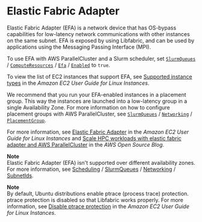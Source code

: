 # Elastic Fabric Adapter<a name="efa-v3"></a>

Elastic Fabric Adapter \(EFA\) is a network device that has OS\-bypass capabilities for low\-latency network communications with other instances on the same subnet\. EFA is exposed by using Libfabric, and can be used by applications using the Messaging Passing Interface \(MPI\)\.

To use EFA with AWS ParallelCluster and a Slurm scheduler, set [`SlurmQueues`](Scheduling-v3.md#Scheduling-v3-SlurmQueues) / [`ComputeResources`](Scheduling-v3.md#Scheduling-v3-SlurmQueues-ComputeResources) / [`Efa`](Scheduling-v3.md#yaml-Scheduling-SlurmQueues-ComputeResources-Efa) / [`Enabled`](Scheduling-v3.md#yaml-Scheduling-SlurmQueues-ComputeResources-Efa-Enabled) to `true`\.

To view the list of EC2 instances that support EFA, see [Supported instance types](https://docs.aws.amazon.com/AWSEC2/latest/UserGuide/efa.html#efa-instance-types) in the *Amazon EC2 User Guide for Linux Instances*\.

We recommend that you run your EFA\-enabled instances in a placement group\. This way the instances are launched into a low\-latency group in a single Availability Zone\. For more information on how to configure placement groups with AWS ParallelCluster, see [`SlurmQueues`](Scheduling-v3.md#Scheduling-v3-SlurmQueues) / [`Networking`](Scheduling-v3.md#Scheduling-v3-SlurmQueues-Networking) / [`PlacementGroup`](Scheduling-v3.md#yaml-Scheduling-SlurmQueues-Networking-PlacementGroup)\.

For more information, see [Elastic Fabric Adapter](https://docs.aws.amazon.com/AWSEC2/latest/UserGuide/efa.html) in the *Amazon EC2 User Guide for Linux Instances* and [Scale HPC workloads with elastic fabric adapter and AWS ParallelCluster](https://aws.amazon.com/blogs/opensource/scale-hpc-workloads-elastic-fabric-adapter-and-aws-parallelcluster/) in the *AWS Open Source Blog*\.

**Note**  
Elastic Fabric Adapter \(EFA\) isn't supported over different availability zones\. For more information, see [Scheduling](Scheduling-v3.md) / [SlurmQueues](Scheduling-v3.md#Scheduling-v3-SlurmQueues) / [Networking](Scheduling-v3.md#Scheduling-v3-SlurmQueues-Networking) / [SubnetIds](Scheduling-v3.md#yaml-Scheduling-SlurmQueues-Networking-SubnetIds)\.

**Note**  
By default, Ubuntu distributions enable ptrace \(process trace\) protection\. ptrace protection is disabled so that Libfabric works properly\. For more information, see [Disable ptrace protection](https://docs.aws.amazon.com/AWSEC2/latest/UserGuide/efa-start.html#efa-start-ptrace) in the *Amazon EC2 User Guide for Linux Instances*\.